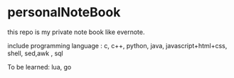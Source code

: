 # personalNoteBook
this repo is my private note book like evernote.

include programming language : c, c++, python, java, javascript+html+css, shell, sed,awk , sql 

To be learned: lua, go
